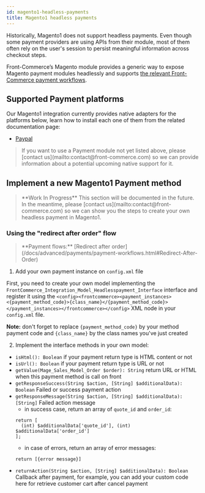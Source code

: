 ```yaml
---
id: magento1-headless-payments
title: Magento1 headless payments
---
```


Historically, Magento1 does not support headless payments. Even though some payment providers are using APIs from their module, most of them often rely on the user's session to persist meaningful information across checkout steps.

Front-Commerce’s Magento module provides a generic way to expose Magento payment modules headlessly and supports [the relevant Front-Commerce payment workflows](/docs/advanced/payments/payment-workflows.html).

## Supported Payment platforms

Our Magento1 integration currently provides native adapters for the platforms below, learn how to install each one of them from the related documentation page:

- [Paypal](/docs/advanced/payments/paypal.html#Magento1-module)

<blockquote class="info">
  If you want to use a Payment module not yet listed above, please [contact us](mailto:contact@front-commerce.com) so we can provide information about a potential upcoming native support for it.
</blockquote>

## Implement a new Magento1 Payment method

<blockquote class="wip">
**Work In Progress** This section will be documented in the future. In the meantime, please [contact us](mailto:contact@front-commerce.com) so we can show you the steps to create your own headless payment in Magento1.
</blockquote>

### Using the "redirect after order" flow

<blockquote class="info">
**Payment flows:** [Redirect after order](/docs/advanced/payments/payment-workflows.html#Redirect-After-Order)
</blockquote>

1. Add your own payment instance on `config.xml` file

  First, you need to create your own model implementing the `FrontCommerce_Integration_Model_Headlesspayment_Interface` interface and register it using the `<config><frontcommerce><payment_instances><{payment_method_code}>{class_name}</{payment_method_code}></payment_instances></frontcommerce></config>` XML node in your `config.xml` file.

  **Note:** don't forget to replace `{payment_method_code}` by your method payment code and `{class_name}` by the class names you've just created

2. Implement the interface methods in your own model:
  - `isHtml(): Boolean` if your payment return type is HTML content or not
  - `isUrl(): Boolean` if your payment return type is URL or not
  - `getValue(Mage_Sales_Model_Order $order): String` return URL or HTML when this payment method is call on front
  - `getResponseSuccess(String $action, [String] $additionalData): Boolean` Failed or success payment action
  - `getResponseMessage(String $action, [String] $additionalData): [String]` Failed action message
    - in success case, return an array of `quote_id` and `order_id`:
    ```
    return [
      (int) $additionalData['quote_id'], (int)  $additionalData['order_id']
    ];
    ```
    - in case of errors, return an array of error messages:
    ```
    return [{error message}]
    ```
  - `returnAction(String $action, [String] $additionalData): Boolean` Callback after payment, for example, you can add your custom code here for retrieve customer cart after cancel payment